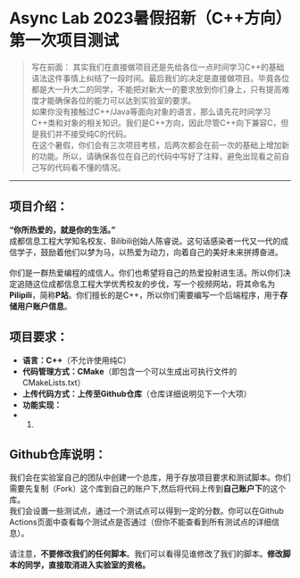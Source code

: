 # Async Lab 2023暑假招新（C++方向）第一次项目测试
> 写在前面：
> 其实我们在直接做项目还是先给各位一点时间学习C++的基础语法这件事情上纠结了一段时间。最后我们的决定是直接做项目。毕竟各位都是大一升大二的同学，不能把对新大一的要求放到你们身上，只有提高难度才能确保各位的能力可以达到实验室的要求。<br>
> 如果你没有接触过C++/Java等面向对象的语言，那么请先花时间学习C++类和对象的相关知识。我们是C++方向，因此尽管C++向下兼容C，但是我们并不接受纯C的代码。<br>
> 在这个暑假，你们会有三次项目考核，后两次都会在前一次的基础上增加新的功能。所以，请确保各位在自己的代码中写好了注释，避免出现看之前自己写的代码看不懂的情况。
***
## 项目介绍：
**“你所热爱的，就是你的生活。”**<br>
成都信息工程大学知名校友、Bilibili创始人陈睿说。这句话感染者一代又一代的成信学子，鼓励着他们以梦为马，以热爱为动力，向着自己的美好未来拼搏奋进。<br><br>
你们是一群热爱编程的成信人。你们也希望将自己的热爱投射进生活。所以你们决定追随这位成都信息工程大学优秀校友的步伐，写一个视频网站，将其命名为**Pilipili**，简称**P站**。你们擅长的是C++，所以你们需要编写一个后端程序，用于**存储用户账户信息**。

## 项目要求：
- **语言：C++**（不允许使用纯C）
- **代码管理方式：CMake**（即包含一个可以生成出可执行文件的CMakeLists.txt）
- **上传代码方式：上传至Github仓库**（仓库详细说明见下一个大项）
- **功能实现：**
- 1.

## Github仓库说明：
我们会在实验室自己的团队中创建一个总库，用于存放项目要求和测试脚本。你们需要先复制（Fork）这个库到自己的账户下,然后将代码上传到**自己账户下**的这个库。<br>
我们会设置一些测试点，通过一个测试点可以得到一定的分数。你可以在Github Actions页面中查看每个测试点是否通过（但你不能查看到所有测试点的详细信息）。<br><br>
请注意，**不要修改我们的任何脚本**。我们可以看得见谁修改了我们的脚本。**修改脚本的同学，直接取消进入实验室的资格。**